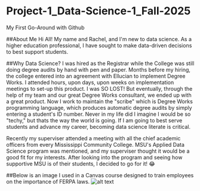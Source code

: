 # Project-1_Data-Science-1_Fall-2025
My First Go-Around with Github

##About Me
Hi All! My name and Rachel, and I'm new to data science. As a higher education professional, I have sought to make data-driven decisions to best support students.

##Why Data Science?
I was hired as the Registrar while the College was still doing degree audits by hand with pen and paper. Months before my hiring, the college entered into an agreement with Ellucian to implement Degree Works. I attended hours, upon days, upon weeks on implementation meetings to set-up this product. I was SO LOST! But eventually, through the help of my team and our great Degree Works consultant, we ended up with a great product. Now I work to maintain the "scribe" which is Degree Works programming language, which produces automatic degree audits by simply entering a student's ID number. Never in my life did I imagine I would be so "techy," but thats the way the world is going. If I am going to best serve students and advance my career, becoming data science literate is critical.
  
Recently my superviser attended a meeting with all the chief academic officers from every Mississippi Community College. MSU's Applied Data Science program was mentioned, and my superviser thought it would be a good fit for my interests. After looking into the program and seeing how supportive MSU is of their students, I decided to go for it! 😂

##Below is an image I used in a Canvas course designed to train employees on the importance of FERPA laws.
![alt text](https://github.com/rwaysteele-pixel/Project-1_Data-Science-1_Fall-2025/issues/1#issue-3369078171)
